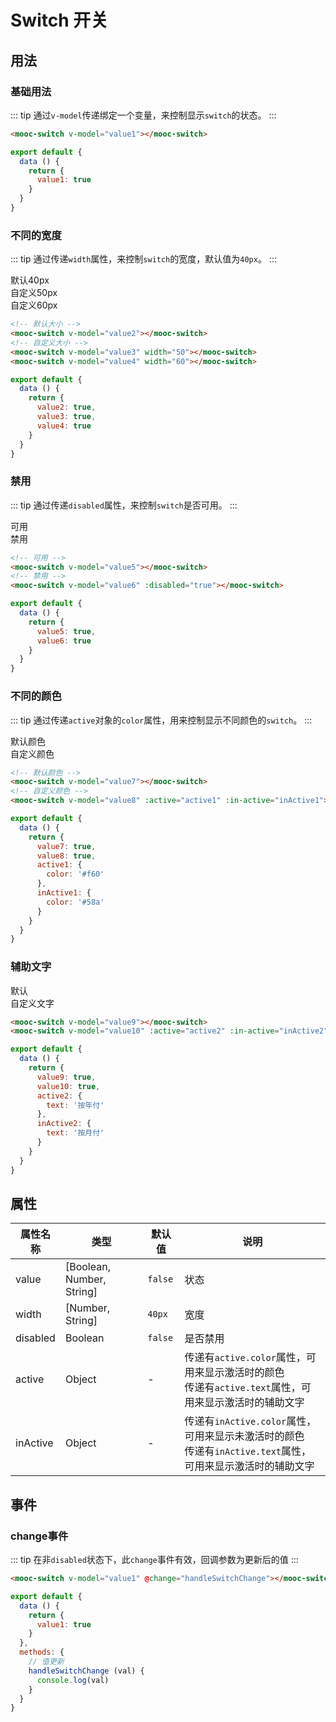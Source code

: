 # Switch 开关

## 用法

### 基础用法
::: tip
通过`v-model`传递绑定一个变量，来控制显示`switch`的状态。
:::
<div class="switch-container">
  <mooc-switch v-model="value1"></mooc-switch>
</div>

```html
<mooc-switch v-model="value1"></mooc-switch>
```
```js
export default {
  data () {
    return {
      value1: true
    }
  }
}
```

### 不同的宽度
::: tip
通过传递`width`属性，来控制`switch`的宽度，默认值为`40px`。
:::
<div class="switch-container">
  <mooc-switch v-model="value2"></mooc-switch>
  <mooc-switch v-model="value3" width="50"></mooc-switch>
  <mooc-switch v-model="value4" width="60"></mooc-switch>
</div>
<div class="switch-container">
  <div>默认40px</div>
  <div>自定义50px</div>
  <div>自定义60px</div> 
</div>

```html
<!-- 默认大小 -->
<mooc-switch v-model="value2"></mooc-switch>
<!-- 自定义大小 -->
<mooc-switch v-model="value3" width="50"></mooc-switch>
<mooc-switch v-model="value4" width="60"></mooc-switch>
```
```js
export default {
  data () {
    return {
      value2: true,
      value3: true,
      value4: true
    }
  }
}
```

### 禁用
::: tip
通过传递`disabled`属性，来控制`switch`是否可用。
:::
<div class="switch-container">
  <mooc-switch v-model="value5"></mooc-switch>
  <mooc-switch v-model="value6" :disabled="true"></mooc-switch>
</div>
<div class="switch-container">
  <div>可用</div>
  <div>禁用</div>
</div>

```html
<!-- 可用 -->
<mooc-switch v-model="value5"></mooc-switch>
<!-- 禁用 -->
<mooc-switch v-model="value6" :disabled="true"></mooc-switch>
```

```js
export default {
  data () {
    return {
      value5: true,
      value6: true
    }
  }
}
```

### 不同的颜色
::: tip
通过传递`active`对象的`color`属性，用来控制显示不同颜色的`switch`。
:::
<div class="switch-container">
  <mooc-switch v-model="value7"></mooc-switch>
  <mooc-switch v-model="value8" :active="active1" :in-active="inActive1"></mooc-switch>
</div>
<div class="switch-container">
  <div>默认颜色</div>
  <div>自定义颜色</div>
</div>

```html
<!-- 默认颜色 -->
<mooc-switch v-model="value7"></mooc-switch>
<!-- 自定义颜色 -->
<mooc-switch v-model="value8" :active="active1" :in-active="inActive1"></mooc-switch>
```

```js
export default {
  data () {
    return {
      value7: true,
      value8: true,
      active1: {
        color: '#f60'
      },
      inActive1: {
        color: '#58a'
      }
    }
  }
}
```

### 辅助文字
<div class="switch-container">
  <mooc-switch v-model="value9"></mooc-switch>
  <mooc-switch v-model="value10" :active="active2" :in-active="inActive2"></mooc-switch>
</div>
<div class="switch-container">
  <div>默认</div>
  <div>自定义文字</div>
</div>

```html
<mooc-switch v-model="value9"></mooc-switch>
<mooc-switch v-model="value10" :active="active2" :in-active="inActive2"></mooc-switch>
```

```js
export default {
  data () {
    return {
      value9: true,
      value10: true,
      active2: {
        text: '按年付'
      },
      inActive2: {
        text: '按月付'
      }
    }
  }
}
```

## 属性
| 属性名称 | 类型 | 默认值 |  说明 |
|-----|--------|------------|------------------------------|
| value | [Boolean, Number, String] | `false` |  状态  |
| width | [Number, String] | `40px` | 宽度  |
| disabled | Boolean | `false` |  是否禁用  |
| active | Object | - |  传递有`active.color`属性，可用来显示激活时的颜色<br/> 传递有`active.text`属性，可用来显示激活时的辅助文字 |
| inActive | Object | - |  传递有`inActive.color`属性，可用来显示未激活时的颜色 <br/> 传递有`inActive.text`属性，可用来显示激活时的辅助文字 |


## 事件

### change事件
::: tip
在非`disabled`状态下，此`change`事件有效，回调参数为更新后的值
:::

```html
<mooc-switch v-model="value1" @change="handleSwitchChange"></mooc-switch>
```
```js
export default {
  data () {
    return {
      value1: true
    }
  },
  methods: {
    // 值更新
    handleSwitchChange (val) {
      console.log(val)
    }
  }
}
```

<script>
 export default {
   data () {
     return {
       value1: true,
       value2: true,
       value3: true,
       value4: true,
       value5: true,
       value6: true,
       value7: true,
       value8: true,
       value9: true,
       value10: true,
       active1: {
         color: '#f60'
       },
       inActive1: {
         color: '#58a'
       },
       active2: {
         text: '按年付'
       },
       inActive2: {
         text: '按月付'
       }
     }
   }
 }
</script>

<style lang="stylus">
  .switch-container
    margin-top: 20px;
    display: flex;
    justify-content: center;
    align-items: center;
    & > div
      flex: 1;
</style>